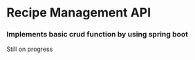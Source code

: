 # Recipe Management API 
### Implements basic crud function by using spring boot 
Still on progress
